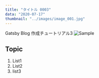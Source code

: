 ```yaml
---
title: "タイトル 0003"
data: "2020-07-17"
thumbnail: "../images/image_001.jpg"
---
```


Gatsby Blog 作成チュートリアル3
![Sample]("../images/image_001.jpg")
## Topic

1. List1
2. List2
3. list3